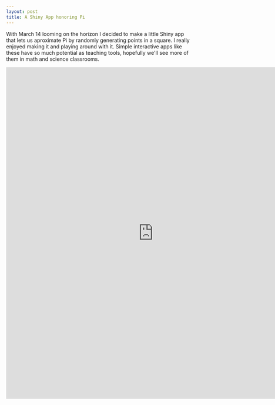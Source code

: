 ```yaml
---
layout: post
title: A Shiny App honoring Pi
---
```

With March 14 looming on the horizon I decided to make a little Shiny app that lets us aproximate Pi by randomly 
generating points in a square. I really enjoyed making it and playing around with it. Simple interactive apps like these
have so much potential as teaching tools, hopefully we'll see more of them in math and science classrooms. 



<iframe 
src="https://apapiu.shinyapps.io/Pies/" 
style="border: none; width: 800px; height: 900px">
</iframe>

